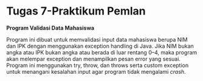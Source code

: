 # Tugas 7-Praktikum Pemlan
**Program Validasi Data Mahasiswa**

Program ini dibuat untuk memvalidasi input data mahasiswa berupa NIM dan IPK dengan menggunakan exception handling di Java. Jika NIM bukan angka atau IPK bukan angka atau berada di luar rentang 0–4, maka program akan melempar exception dan menampilkan pesan error yang sesuai. Program ini menggunakan try, throw, dan throws serta custom exception untuk menangani kesalahan input agar program tidak mengalami _crash_.
